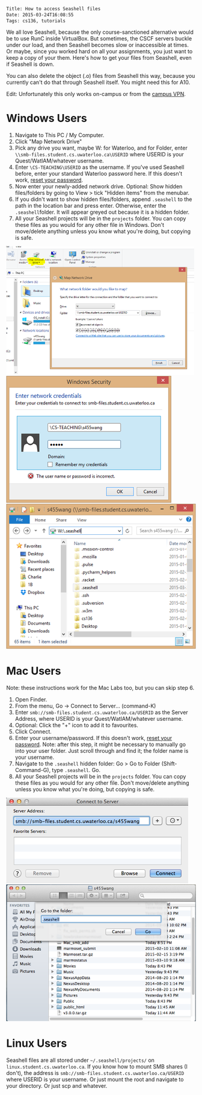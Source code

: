     Title: How to access Seashell files
    Date: 2015-03-24T16:08:55
    Tags: cs136, tutorials

We all love Seashell, because the only course-sanctioned alternative would be to use RunC inside VirtualBox. But sometimes, the CSCF servers buckle under our load, and then Seashell becomes slow or inaccessible at times. Or maybe, since you worked hard on all your assignments, you just want to keep a copy of your them. Here's how to get your files from Seashell, even if Seashell is down.
<!-- more -->

You can also delete the object (.o) files from Seashell this way, because you currently can't do that through Seashell itself. You might need this for A10.

Edit: Unfortunately this only works on-campus or from the [campus VPN](https://uwaterloo.ca/information-systems-technology/services/virtual-private-network-vpn/about-virtual-private-network-vpn).

Windows Users
=============

1. Navigate to This PC / My Computer.
2. Click "Map Network Drive"
3. Pick any drive you want, maybe W: for Waterloo, and for Folder, enter `\\smb-files.student.cs.uwaterloo.ca\USERID` where USERID is your Quest/WatIAM/whatever username.
4. Enter `\CS-TEACHING\USERID` as the username. If you've used Seashell before, enter your standard Waterloo password here. If this doesn't work, [reset your password](https://www.student.cs.uwaterloo.ca/password/).
5. Now enter your newly-added network drive. Optional: Show hidden files/folders by going to View > tick "Hidden items" from the menubar.
6. If you didn't want to show hidden files/folders, append `.seashell` to the path in the location bar and press enter. Otherwise, enter the `.seashell`folder. It will appear greyed out because it is a hidden folder.
7. All your Seashell projects will be in the `projects` folder. You can copy these files as you would for any other file in Windows. Don't move/delete anything unless you know what you're doing, but copying is safe.

<a href="/img/pub/windows_network_drive_.png"><img src="/img/pub/windows_network_drive_.png" alt="Screenshot of This PC / My Computer" style="width: 500px;" /></a>
![](/img/pub/windows_logon.png)
![](/img/pub/windows_seashell_folder.png)

Mac Users
=========

Note: these instructions work for the Mac Labs too, but you can skip step 6.

1. Open Finder.
2. From the menu, Go -> Connect to Server... (command-K)
3. Enter ``smb://smb-files.student.cs.uwaterloo.ca/USERID`` as the Server Address, where USERID is your Quest/WatIAM/whatever username.
4. Optional: Click the "+" icon to add it to favourites.
5. Click Connect.
6. Enter your username/password. If this doesn't work, [reset your password](https://www.student.cs.uwaterloo.ca/password/). Note: after this step, it might be necessary to manually go into your user folder. Just scroll through and find it; the folder name is your username.
7. Navigate to the  `.seashell` hidden folder: Go > Go to Folder (Shift-Command-G), type `.seashell`. Go.
8. All your Seashell projects will be in the `projects` folder. You can copy these files as you would for any other file. Don't move/delete anything unless you know what you're doing, but copying is safe.

![](/img/pub/Mac_smb_add.png)
![](/img/pub/Mac_finder_goto_seashell.png)

Linux Users
===========

Seashell files are all stored under `~/.seashell/projects/` on `linux.student.cs.uwaterloo.ca`. If you know how to mount SMB shares (I don't), the address is `smb://smb-files.student.cs.uwaterloo.ca/USERID` where USERID is your username. Or just mount the root and navigate to your directory. Or just scp and whatever.
